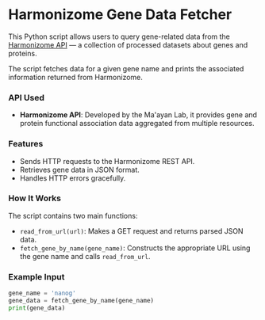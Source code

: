# Harmonizome Gene Data Fetcher

This Python script allows users to query gene-related data from the [Harmonizome API](https://maayanlab.cloud/Harmonizome/) — a collection of processed datasets about genes and proteins.

The script fetches data for a given gene name and prints the associated information returned from Harmonizome.

### API Used

- **Harmonizome API**: Developed by the Ma'ayan Lab, it provides gene and protein functional association data aggregated from multiple resources.

### Features

- Sends HTTP requests to the Harmonizome REST API.
- Retrieves gene data in JSON format.
- Handles HTTP errors gracefully.

### How It Works

The script contains two main functions:

- `read_from_url(url)`: Makes a GET request and returns parsed JSON data.
- `fetch_gene_by_name(gene_name)`: Constructs the appropriate URL using the gene name and calls `read_from_url`.

### Example Input

```python
gene_name = 'nanog'
gene_data = fetch_gene_by_name(gene_name)
print(gene_data)
